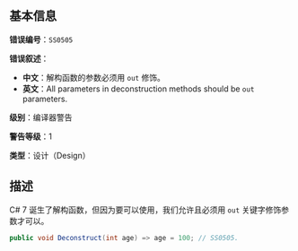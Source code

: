 ## 基本信息

**错误编号**：`SS0505`

**错误叙述**：

* **中文**：解构函数的参数必须用 `out` 修饰。
* **英文**：All parameters in deconstruction methods should be `out` parameters.

**级别**：编译器警告

**警告等级**：1

**类型**：设计（Design）

## 描述

C# 7 诞生了解构函数，但因为要可以使用，我们允许且必须用 `out` 关键字修饰参数才可以。

```csharp
public void Deconstruct(int age) => age = 100; // SS0505.
```